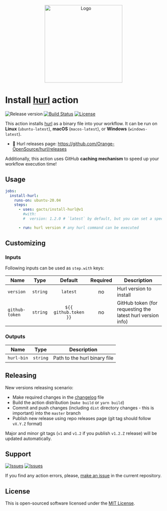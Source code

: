 <p align="center">
  <img src="https://user-images.githubusercontent.com/7326800/170708958-a0986e48-c467-4a48-91a2-b451f5397feb.svg" alt="Logo" width="250" />
</p>

# Install [hurl][hurl] action

![Release version][badge_release_version]
[![Build Status][badge_build]][link_build]
[![License][badge_license]][link_license]

This action installs [hurl][hurl] as a binary file into your workflow. It can be run on **Linux** (`ubuntu-latest`), **macOS** (`macos-latest`), or **Windows** (`windows-latest`).

- 🚀 Hurl releases page: <https://github.com/Orange-OpenSource/hurl/releases>

Additionally, this action uses GitHub **caching mechanism** to speed up your workflow execution time!

## Usage

```yaml
jobs:
  install-hurl:
    runs-on: ubuntu-20.04
    steps:
      - uses: gacts/install-hurl@v1
        #with:
        #  version: 1.2.0 # `latest` by default, but you can set a specific version to install, e.g.: `1.6.0`

      - run: hurl version # any hurl command can be executed
```

## Customizing

### Inputs

Following inputs can be used as `step.with` keys:

| Name           |   Type   |        Default        | Required | Description                                                |
|----------------|:--------:|:---------------------:|:--------:|------------------------------------------------------------|
| `version`      | `string` |       `latest`        |    no    | Hurl version to install                                    |
| `github-token` | `string` | `${{ github.token }}` |    no    | GitHub token (for requesting the latest hurl version info) |

### Outputs

| Name       |   Type   | Description                  |
|------------|:--------:|------------------------------|
| `hurl-bin` | `string` | Path to the hurl binary file |

## Releasing

New versions releasing scenario:

- Make required changes in the [changelog](CHANGELOG.md) file
- Build the action distribution (`make build` or `yarn build`)
- Commit and push changes (including `dist` directory changes - this is important) into the `master` branch
- Publish new release using repo releases page (git tag should follow `vX.Y.Z` format)

Major and minor git tags (`v1` and `v1.2` if you publish `v1.2.Z` release) will be updated automatically.

## Support

[![Issues][badge_issues]][link_issues]
[![Issues][badge_pulls]][link_pulls]

If you find any action errors, please, [make an issue][link_create_issue] in the current repository.

## License

This is open-sourced software licensed under the [MIT License][link_license].

[badge_build]:https://img.shields.io/github/actions/workflow/status/gacts/install-hurl/tests.yml?branch=master&maxAge=30
[badge_release_version]:https://img.shields.io/github/release/gacts/install-hurl.svg?maxAge=30
[badge_license]:https://img.shields.io/github/license/gacts/install-hurl.svg?longCache=true
[badge_release_date]:https://img.shields.io/github/release-date/gacts/install-hurl.svg?maxAge=180
[badge_commits_since_release]:https://img.shields.io/github/commits-since/gacts/install-hurl/latest.svg?maxAge=45
[badge_issues]:https://img.shields.io/github/issues/gacts/install-hurl.svg?maxAge=45
[badge_pulls]:https://img.shields.io/github/issues-pr/gacts/install-hurl.svg?maxAge=45

[link_build]:https://github.com/gacts/install-hurl/actions
[link_license]:https://github.com/gacts/install-hurl/blob/master/LICENSE
[link_issues]:https://github.com/gacts/install-hurl/issues
[link_create_issue]:https://github.com/gacts/install-hurl/issues/new
[link_pulls]:https://github.com/gacts/install-hurl/pulls

[hurl]:https://hurl.dev/
